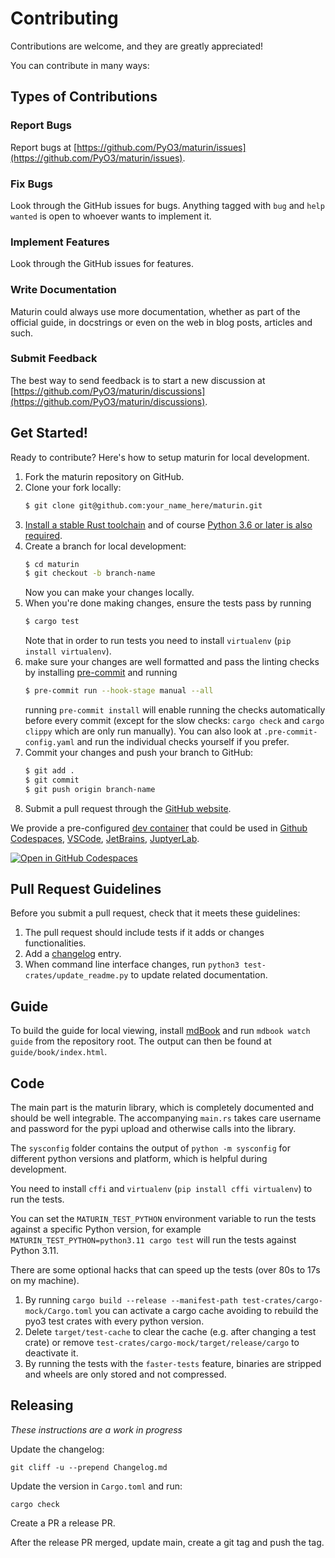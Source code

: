 # Contributing

Contributions are welcome, and they are greatly appreciated!

You can contribute in many ways:

## Types of Contributions

### Report Bugs

Report bugs at [https://github.com/PyO3/maturin/issues](https://github.com/PyO3/maturin/issues).

### Fix Bugs

Look through the GitHub issues for bugs. Anything tagged with `bug`
and `help wanted` is open to whoever wants to implement it.

### Implement Features

Look through the GitHub issues for features.

### Write Documentation

Maturin could always use more documentation, whether as part of the official
guide, in docstrings or even on the web in blog posts, articles and such.

### Submit Feedback

The best way to send feedback is to start a new discussion
at [https://github.com/PyO3/maturin/discussions](https://github.com/PyO3/maturin/discussions).

## Get Started!

Ready to contribute? Here's how to setup maturin for local development.

1. Fork the maturin repository on GitHub.
2. Clone your fork locally:
   ```bash
   $ git clone git@github.com:your_name_here/maturin.git
   ```
3. [Install a stable Rust toolchain](https://www.rust-lang.org/tools/install)
   and of course [Python 3.6 or later is also required](https://realpython.com/installing-python/).
4. Create a branch for local development:
   ```bash
   $ cd maturin
   $ git checkout -b branch-name
   ```
   Now you can make your changes locally.
5. When you're done making changes, ensure the tests pass by running
   ```bash
   $ cargo test
   ```
   Note that in order to run tests you need to install `virtualenv` (`pip install virtualenv`).
6. make sure your changes are well formatted and pass the linting checks by
   installing [pre-commit](https://pre-commit.com/) and running
   ```bash
   $ pre-commit run --hook-stage manual --all
   ```
   running `pre-commit install` will enable running the checks automatically before every commit
   (except for the slow checks: `cargo check` and `cargo clippy` which are only run manually).
   You can also look at `.pre-commit-config.yaml` and run the individual checks yourself if you prefer.
7. Commit your changes and push your branch to GitHub:
   ```bash
   $ git add .
   $ git commit
   $ git push origin branch-name
   ```
8. Submit a pull request through the [GitHub website](https://github.com/PyO3/maturin/pulls).

We provide a pre-configured [dev container](https://containers.dev/) that could be used in [Github Codespaces](https://github.com/features/codespaces), [VSCode](https://code.visualstudio.com/), [JetBrains](https://www.jetbrains.com/remote-development/gateway/), [JuptyerLab](https://jupyterlab.readthedocs.io/en/stable/).

[![Open in GitHub Codespaces](https://github.com/codespaces/badge.svg)](https://codespaces.new/pyo3/maturin?quickstart=1&machine=standardLinux32gb)

## Pull Request Guidelines

Before you submit a pull request, check that it meets these guidelines:

1. The pull request should include tests if it adds or changes functionalities.
2. Add a [changelog](https://github.com/PyO3/maturin/blob/main/Changelog.md)
   entry.
3. When command line interface changes, run `python3 test-crates/update_readme.py` to update related documentation.

## Guide

To build the guide for local viewing, install [mdBook](https://rust-lang.github.io/mdBook/guide/installation.html) and
run `mdbook watch guide` from the repository root. The output can then be found at `guide/book/index.html`.

## Code

The main part is the maturin library, which is completely documented and should be well integrable. The accompanying `main.rs` takes care username and password for the pypi upload and otherwise calls into the library.

The `sysconfig` folder contains the output of `python -m sysconfig` for different python versions and platform, which is helpful during development.

You need to install `cffi` and `virtualenv` (`pip install cffi virtualenv`) to run the tests.

You can set the `MATURIN_TEST_PYTHON` environment variable to run the tests against a specific Python version,
for example `MATURIN_TEST_PYTHON=python3.11 cargo test` will run the tests against Python 3.11.

There are some optional hacks that can speed up the tests (over 80s to 17s on my machine).
1. By running `cargo build --release --manifest-path test-crates/cargo-mock/Cargo.toml` you can activate a cargo cache avoiding to rebuild the pyo3 test crates with every python version.
2. Delete `target/test-cache` to clear the cache (e.g. after changing a test crate) or remove `test-crates/cargo-mock/target/release/cargo` to deactivate it.
3. By running the tests with the `faster-tests` feature, binaries are stripped and wheels are only stored and not compressed.

## Releasing

_These instructions are a work in progress_

Update the changelog:

```
git cliff -u --prepend Changelog.md
```

Update the version in `Cargo.toml` and run:

```
cargo check
```

Create a PR a release PR.

After the release PR merged, update main, create a git tag and push the tag.
